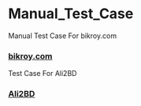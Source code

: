 # Manual_Test_Case
Manual
 Test Case For bikroy.com
<h3><a href="https://bikroy.com/">bikroy.com </a></h3>
Test Case For Ali2BD
<h3><a href="https://ali2bd.com/register">Ali2BD </a></h3>


